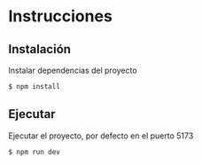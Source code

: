 # Instrucciones

## Instalación

Instalar dependencias del proyecto

```bash
$ npm install
```

## Ejecutar

Ejecutar el proyecto, por defecto en el puerto 5173

```bash
$ npm run dev
```
